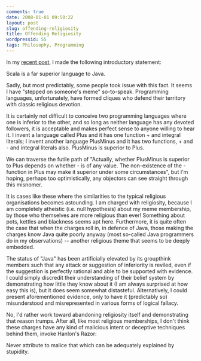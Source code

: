 ```yaml
---
comments: true
date: 2008-01-01 09:50:22
layout: post
slug: offending-religiosity
title: Offending Religiosity
wordpressid: 55
tags: Philosophy, Programming
---
```


In my [recent post](http://blog.tmorris.net/scala-262-getting-support-for-java-generics/), I made the following introductory statement:


> 
Scala is a far superior language to Java.



Sadly, but most predictably, some people took issue with this fact. It seems I have "stepped on someone's meme" so-to-speak. Programming languages, unfortunately, have formed cliques who defend their territory with classic religious devotion.

It is certainly not difficult to conceive two programming languages where one is inferior to the other, and so long as neither language has any devoted followers, it is acceptable and makes perfect sense to anyone willing to hear it. I invent a language called Plus and it has one function + and integral literals; I invent another language PlusMinus and it has two functions, + and - and integral literals also. PlusMinus is superior to Plus.

We can traverse the futile path of "Actually, whether PlusMinus is superior to Plus depends on whether - is of any value. The non-existence of the - function in Plus may make it superior under some circumstances", but I'm hoping, perhaps too optimistically, any objectors can see straight through this misnomer.

It is cases like these where the similarities to the typical religious organisations becomes astounding. I am charged with religiosity, because I am completely atheistic (i.e. null hypothesis) about my meme membership, by those who themselves are more religious than ever! Something about pots, kettles and blackness seems apt here. Furthermore, it is quite often the case that when the charges roll in, in defence of Java, those making the charges know Java quite poorly anyway (most so-called Java programmers do in my observations) -- another religious theme that seems to be deeply embedded.

The status of "Java" has been artificially elevated by its groupthink members such that any attack or suggestion of inferiority is reviled, even if the suggestion is perfectly rational and able to be supported with evidence. I could simply discredit their understanding of their belief system by demonstrating how little they know about it (I am always surprised at how easy this is), but it does seem somewhat distasteful. Alternatively, I could present aforementioned evidence, only to have it (predictably so) misunderstood and misrepresented in various forms of logical fallacy.

No, I'd rather work toward abandoning religiosity itself and demonstrating that reason trumps. After all, like most religious memberships, I don't think these charges have any kind of malicious intent or deceptive techniques behind them, invoke Hanlon's Razor:



> 
Never attribute to malice that which can be adequately explained by stupidity.

